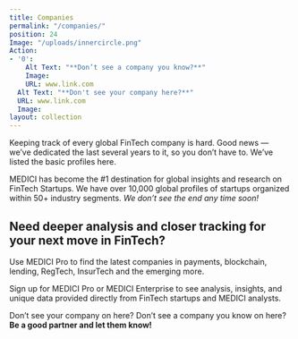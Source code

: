 ```yaml
---
title: Companies
permalink: "/companies/"
position: 24
Image: "/uploads/innercircle.png"
Action:
- '0':
    Alt Text: "**Don’t see a company you know?**"
    Image: 
    URL: www.link.com
  Alt Text: "**Don't see your company here?**"
  URL: www.link.com
  Image: 
layout: collection
---
```


Keeping track of every global FinTech company is hard. Good news — we’ve dedicated the last several years to it, so you don’t have to. We’ve listed the basic profiles here.

MEDICI has become the #1 destination for global insights and research on FinTech Startups. We have over 10,000 global profiles of startups organized within 50\+ industry segments. *We don’t see the end any time soon!*

## Need deeper analysis and closer tracking for your next move in FinTech?

Use MEDICI Pro to find the latest companies in payments, blockchain, lending, RegTech, InsurTech and the emerging  more.

Sign up for MEDICI Pro or MEDICI Enterprise to see analysis, insights, and unique data provided directly from FinTech startups and MEDICI analysts.

Don’t see your company on here? 
Don’t see a company you know on here?  **Be a good partner and let them know!**